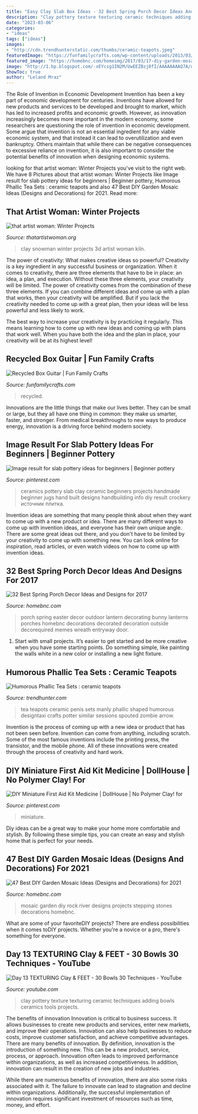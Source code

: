 ```yaml
---
title: "Easy Clay Slab Box Ideas - 32 Best Spring Porch Decor Ideas And Designs For 2017"
description: "Clay pottery texture texturing ceramic techniques adding bowls ceramics tools projects"
date: "2023-03-06"
categories:
- "ideas"
tags: ["ideas"]
images:
- "http://cdn.trendhunterstatic.com/thumbs/ceramic-teapots.jpeg"
featuredImage: "https://funfamilycrafts.com/wp-content/uploads/2013/03/recycled_guitar.jpg"
featured_image: "https://homebnc.com/homeimg/2017/03/17-diy-garden-mosaic-ideas-homebnc.jpg"
image: "http://1.bp.blogspot.com/-xEYcsg1IN2M/UwEEZBzj0fI/AAAAAAAAQ7A/qt-I_m4v01Q/s1600/DSC06492.JPG"
ShowToc: true
author: "Leland Mraz"
---
```



The Role of Invention in Economic Development
Invention has been a key part of economic development for centuries. Inventions have allowed for new products and services to be developed and brought to market, which has led to increased profits and economic growth. 
However, as innovation increasingly becomes more important in the modern economy, some researchers are questioning the role of invention in economic development. Some argue that invention is not an essential ingredient for any viable economic system, and that instead it can lead to overutilization and even bankruptcy. Others maintain that while there can be negative consequences to excessive reliance on invention, it is also important to consider the potential benefits of innovation when designing economic systems.

	

		
looking for that artist woman: Winter Projects you've visit to the right web. We have 8 Pictures about that artist woman: Winter Projects like Image result for slab pottery ideas for beginners | Beginner pottery, Humorous Phallic Tea Sets : ceramic teapots and also 47 Best DIY Garden Mosaic Ideas (Designs and Decorations) for 2021. Read more:
		
    
## That Artist Woman: Winter Projects

<img loading=lazy src="http://1.bp.blogspot.com/-xEYcsg1IN2M/UwEEZBzj0fI/AAAAAAAAQ7A/qt-I_m4v01Q/s1600/DSC06492.JPG" onerror="this.onerror=null;this.src='https://tse4.mm.bing.net/th?id=OIP.cv7Nz-rKgvFvZ3WRps4cCAHaF5&amp;pid=15.1';" alt="that artist woman: Winter Projects">

_Source: thatartistwoman.org_

>clay snowman winter projects 3d artist woman kiln. 

	

The power of creativity: What makes creative ideas so powerful?
Creativity is a key ingredient in any successful business or organization. When it comes to creativity, there are three elements that have to be in place: an idea, a plan, and execution. Without these three elements, your creativity will be limited. 
The power of creativity comes from the combination of these three elements. If you can combine different ideas and come up with a plan that works, then your creativity will be amplified. But if you lack the creativity needed to come up with a great plan, then your ideas will be less powerful and less likely to work. 

The best way to increase your creativity is by practicing it regularly. This means learning how to come up with new ideas and coming up with plans that work well. When you have both the idea and the plan in place, your creativity will be at its highest level!

    
## Recycled Box Guitar | Fun Family Crafts

<img loading=lazy src="https://funfamilycrafts.com/wp-content/uploads/2013/03/recycled_guitar.jpg" onerror="this.onerror=null;this.src='https://tse2.mm.bing.net/th?id=OIP.vgllJmv8T1TWPKw0yxokMgAAAA&amp;pid=15.1';" alt="Recycled Box Guitar | Fun Family Crafts">

_Source: funfamilycrafts.com_

>recycled. 

	

Innovations are the little things that make our lives better. They can be small or large, but they all have one thing in common: they make us smarter, faster, and stronger. From medical breakthroughs to new ways to produce energy, innovation is a driving force behind modern society.

    
## Image Result For Slab Pottery Ideas For Beginners | Beginner Pottery

<img loading=lazy src="https://i.pinimg.com/736x/a0/6b/ef/a06befd45bd91a531b91f02c24a8278d.jpg" onerror="this.onerror=null;this.src='https://tse4.mm.bing.net/th?id=OIP.o15EQkgtbyu0KRWltrzyTgHaGM&amp;pid=15.1';" alt="Image result for slab pottery ideas for beginners | Beginner pottery">

_Source: pinterest.com_

>ceramics pottery slab clay ceramic beginners projects handmade beginner jugs hand built designs handbuilding info diy result crockery источник плитка. 

	

Invention ideas are something that many people think about when they want to come up with a new product or idea. There are many different ways to come up with invention ideas, and everyone has their own unique angle. There are some great ideas out there, and you don't have to be limited by your creativity to come up with something new. You can look online for inspiration, read articles, or even watch videos on how to come up with invention ideas.

    
## 32 Best Spring Porch Decor Ideas And Designs For 2017

<img loading=lazy src="https://cdn.homebnc.com/homeimg/2017/01/27-spring-porch-decor-ideas-homebnc.jpg" onerror="this.onerror=null;this.src='https://tse1.mm.bing.net/th?id=OIP.8Jz3NAu0a1kL61QNzVWu3AHaJ4&amp;pid=15.1';" alt="32 Best Spring Porch Decor Ideas and Designs for 2017">

_Source: homebnc.com_

>porch spring easter decor outdoor lantern decorating bunny lanterns porches homebnc decorations decorated decoration outside decorequired memes wreath entryway door. 

	

1. Start with small projects. It’s easier to get started and be more creative when you have some starting points. Do something simple, like painting the walls white in a new color or installing a new light fixture. 

    
## Humorous Phallic Tea Sets : Ceramic Teapots

<img loading=lazy src="http://cdn.trendhunterstatic.com/thumbs/ceramic-teapots.jpeg" onerror="this.onerror=null;this.src='https://tse1.mm.bing.net/th?id=OIP.4WMGD7M5R8c7Wdl193ihDQHaHM&amp;pid=15.1';" alt="Humorous Phallic Tea Sets : ceramic teapots">

_Source: trendhunter.com_

>tea teapots ceramic penis sets manly phallic shaped humorous designtaxi crafts potter similar sessions spouted zombie arrow. 

	

Invention is the process of coming up with a new idea or product that has not been seen before. Invention can come from anything, including scratch. Some of the most famous inventions include the printing press, the transistor, and the mobile phone. All of these innovations were created through the process of creativity and hard work.

    
## DIY Miniature First Aid Kit Medicine | DollHouse | No Polymer Clay! For

<img loading=lazy src="https://i.pinimg.com/736x/c6/78/93/c678935cd4b2f59dbef8accc9a2e2dd3.jpg" onerror="this.onerror=null;this.src='https://tse3.mm.bing.net/th?id=OIP.4nYenbN4FvbLjJ-p2yRb4gHaEK&amp;pid=15.1';" alt="DIY Miniature First Aid Kit Medicine | DollHouse | No Polymer Clay! for">

_Source: pinterest.com_

>miniature. 

	

Diy ideas can be a great way to make your home more comfortable and stylish. By following these simple tips, you can create an easy and stylish home that is perfect for your needs.

    
## 47 Best DIY Garden Mosaic Ideas (Designs And Decorations) For 2021

<img loading=lazy src="https://homebnc.com/homeimg/2017/03/17-diy-garden-mosaic-ideas-homebnc.jpg" onerror="this.onerror=null;this.src='https://tse2.mm.bing.net/th?id=OIP.vhjOzYiLYYggzskbbJtg9gHaJ4&amp;pid=15.1';" alt="47 Best DIY Garden Mosaic Ideas (Designs and Decorations) for 2021">

_Source: homebnc.com_

>mosaic garden diy rock river designs projects stepping stones decorations homebnc. 

	

What are some of your favoriteDIY projects?
There are endless possibilities when it comes toDIY projects. Whether you're a novice or a pro, there's something for everyone.

    
## Day 13 TEXTURING Clay &amp; FEET - 30 Bowls 30 Techniques - YouTube

<img loading=lazy src="https://i.ytimg.com/vi/T4Y8QVGeT_Q/maxresdefault.jpg" onerror="this.onerror=null;this.src='https://tse1.mm.bing.net/th?id=OIP.OaWgyPmK_zaiFRp1kT7I4wHaEK&amp;pid=15.1';" alt="Day 13 TEXTURING Clay &amp; FEET - 30 Bowls 30 Techniques - YouTube">

_Source: youtube.com_

>clay pottery texture texturing ceramic techniques adding bowls ceramics tools projects. 

	

The benefits of innovation
Innovation is critical to business success. It allows businesses to create new products and services, enter new markets, and improve their operations. Innovation can also help businesses to reduce costs, improve customer satisfaction, and achieve competitive advantages.
There are many benefits of innovation. By definition, innovation is the introduction of something new. This can be a new product, service, process, or approach. Innovation often leads to improved performance within organizations, as well as increased competitiveness. In addition, innovation can result in the creation of new jobs and industries.

While there are numerous benefits of innovation, there are also some risks associated with it. The failure to innovate can lead to stagnation and decline within organizations. Additionally, the successful implementation of innovation requires significant investment of resources such as time, money, and effort.

